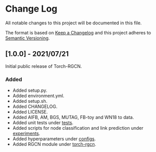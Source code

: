 # Change Log
All notable changes to this project will be documented in this file.

The format is based on [Keep a Changelog](http://keepachangelog.com/) 
and this project adheres to [Semantic Versioning](http://semver.org/).

<!---
## [VERSION] - DATE OF RELEASE
### Added
- What was added in this version?

### Changed
- What was changed in this version?

### Fixed
- What was fixed in this version?

--->

## [1.0.0] - 2021/07/21 
Initial public release of Torch-RGCN. 

### Added
- Added setup.py.
- Added environment.yml.
- Added setup.sh.
- Added CHANGELOG.
- Added LICENSE.
- Added AIFB, AM, BGS, MUTAG, FB-toy and WN18 to data.
- Added unit tests under [tests](tests).
- Added scripts for node classification and link prediction  under [experiments](experiments).
- Added hyperparameters under [configs](configs).
- Added RGCN module under [torch-rgcn](torch-rgcn).
